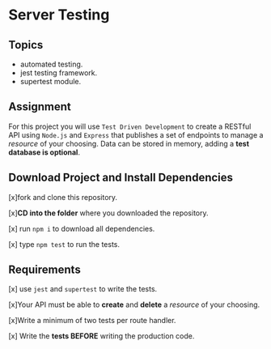 # Server Testing

## Topics

- automated testing.
- jest testing framework.
- supertest module.

## Assignment

For this project you will use `Test Driven Development` to create a RESTful API using `Node.js` and `Express` that publishes a set of endpoints to manage a _resource_ of your choosing. Data can be stored in memory, adding a **test database is optional**.

## Download Project and Install Dependencies

[x]fork and clone this repository.

[x]**CD into the folder** where you downloaded the repository.

[x] run `npm i` to download all dependencies.

[x] type `npm test` to run the tests.

## Requirements

[x] use `jest` and `supertest` to write the tests.

[x]Your API must be able to **create** and **delete** a _resource_ of your choosing.

[x]Write a minimum of two tests per route handler.

[x] Write the **tests BEFORE** writing the production code.
